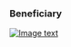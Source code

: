 ### Beneficiary

[![Image text]({{site.baseurl}}/assets/img/payment.png)](authentiss://NQ21%0ANanoteq%20%28PTY%29%20Ltd.%0Awww.nanoteq.com%0ANanoteq%0ANedbank%0A123456%0ACheque%0A9876543210%0A0BCDFG9%0A1%0A1123%0A500.00%0Awww.greenbank.com%0AHyTDGDurTrMP6ZhLvOOjF0sMX4GI3MeNIeGQb24rGaYCBFkD0nwYUWFjN%2FEbEs73tu38aIIH5as9%2FVfXQLC7ZfA%3D)
